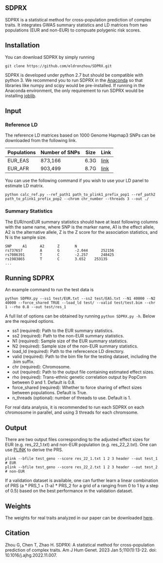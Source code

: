 ## SDPRX
SDPRX is a statistical method for cross-population prediction of complex traits. It integrates GWAS summary statistics and LD matrices from two populations (EUR and non-EUR) to compuate polygenic risk scores.

## Installation

You can download SDPRX by simply running

```
git clone https://github.com/eldronzhou/SDPRX.git
```

SDPRX is developed under python 2.7 but should be compatible with python 3. We recommend you to run SDPRX in the [Anaconda](https://docs.anaconda.com/anaconda/install/index.html) so that libraries like numpy and scipy would be pre-installed. If running in the Anaconda environment, the only requirement to run SDPRX would be installing [joblib](https://joblib.readthedocs.io/en/latest/installing.html).

## Input 

### Reference LD

The reference LD matrices based on 1000 Genome Hapmap3 SNPs can be downloaded from the following link. 

| Populations | Number of SNPs | Size | Link
| --- | --- | --- | --- |
| EUR_EAS | 873,166 | 6.3G | [link](https://drive.google.com/file/d/1MGt-Ai5foThXBF1xAZMKksBRqZGsbQ1l/view?usp=sharing) |
| EUR_AFR | 903,499 | 8.7G | [link](https://drive.google.com/file/d/1cbcfCicsuARfcv231tY98PTnAoOoQS8O/view?usp=sharing) |

You can use the following command if you wish to use your LD panel to estimate LD matrix. 

```
python calc_ref.py --ref_path1 path_to_plink1_prefix_pop1 --ref_path2 path_to_plink1_prefix_pop2 --chrom chr_number --threads 3 --out ./
```

### Summary Statistics 

The EUR/nonEUR summary statistics should have at least following columns with the same name, where SNP is the marker name, A1 is the effect allele, A2 is the alternative allele, Z is the Z score for the association statistics, and N is the sample size. 

```
SNP     A1      A2      Z       N
rs737657        A       G       -2.044      252156
rs7086391       T       C       -2.257      248425
rs1983865       T       C       3.652    253135
...
```

## Running SDPRX

An example command to run the test data is 

```
python SDPRX.py --ss1 test/EUR.txt --ss2 test/EAS.txt --N1 40000 --N2 40000 --force_shared TRUE --load_ld test/ --valid test/test.bim --chr 1 --rho 0.8 --out test/res_1
```

A full list of options can be obtained by running `python SDPRX.py -h`. Below are the required options.

- ss1 (required): Path to the EUR summary statistics.
- ss2 (required): Path to the non-EUR summary statistics.
- N1 (required): Sample size of the EUR summary statistics.
- N2 (required): Sample size of the non-EUR summary statistics.
- load_ld (required): Path to the referecence LD directory.
- valid (required): Path to the bim file for the testing dataset, including the .bim suffix.
- chr (required): Chromosome.
- out (required): Path to the output file containing estimated effect sizes.
- rho (required): Trans-ethnic genetic correlation output by PopCorn between 0 and 1. Default is 0.8. 
- force_shared (required): Whether to force sharing of effect sizes between populations. Default is True.
- n_threads (optional): number of threads to use. Default is 1.

For real data analysis, it is recommended to run each SDPRX on each chromosome in parallel, and using 3 threads for each chromsome.  

## Output 

There are two output files corresponding to the adjusted effect sizes for EUR (e.g. res_22_1.txt) and non-EUR population (e.g. res_22_2.txt).
One can use [PLINK](https://www.cog-genomics.org/plink/1.9/score) to derive the PRS.

```
plink --bfile test_geno --score res_22_1.txt 1 2 3 header --out test_1 # EUR
plink --bfile test_geno --score res_22_2.txt 1 2 3 header --out test_2 # non-EUR
```
If a validation dataset is available, one can further learn a linear combination of PRS (a * PRS_1 + (1-a) * PRS_2 for a grid of a ranging from 0 to 1 by a step of 0.5) based on the best performance in the validation dataset. 

## Weights

The weights for real traits analyzed in our paper can be downloaded [here](https://drive.google.com/file/d/1bDaTVnitwAizhhW7IJqpx-tbXJIdm7S4/view?usp=share_link). 

## Citation

Zhou G, Chen T, Zhao H. SDPRX: A statistical method for cross-population prediction of complex traits. Am J Hum Genet. 2023 Jan 5;110(1):13-22. doi: 10.1016/j.ajhg.2022.11.007. 
